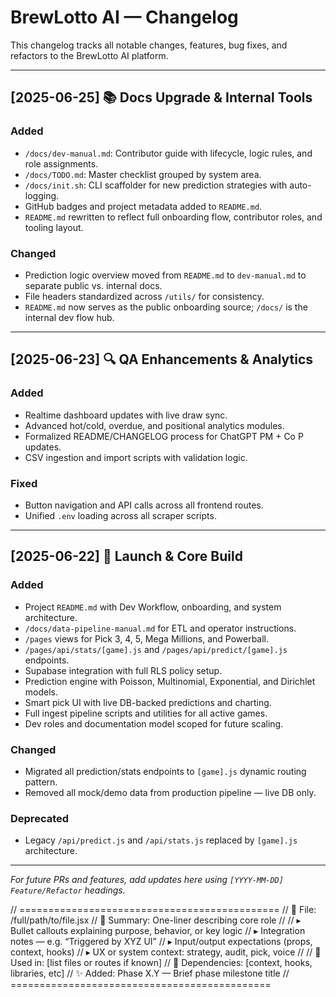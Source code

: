 # BrewLotto AI — Changelog

This changelog tracks all notable changes, features, bug fixes, and refactors to the BrewLotto AI platform.

---

## [2025-06-25] 📚 Docs Upgrade & Internal Tools

### Added
- `/docs/dev-manual.md`: Contributor guide with lifecycle, logic rules, and role assignments.
- `/docs/TODO.md`: Master checklist grouped by system area.
- `/docs/init.sh`: CLI scaffolder for new prediction strategies with auto-logging.
- GitHub badges and project metadata added to `README.md`.
- `README.md` rewritten to reflect full onboarding flow, contributor roles, and tooling layout.

### Changed
- Prediction logic overview moved from `README.md` to `dev-manual.md` to separate public vs. internal docs.
- File headers standardized across `/utils/` for consistency.
- `README.md` now serves as the public onboarding source; `/docs/` is the internal dev flow hub.

---

## [2025-06-23] 🔍 QA Enhancements & Analytics

### Added
- Realtime dashboard updates with live draw sync.
- Advanced hot/cold, overdue, and positional analytics modules.
- Formalized README/CHANGELOG process for ChatGPT PM + Co P updates.
- CSV ingestion and import scripts with validation logic.

### Fixed
- Button navigation and API calls across all frontend routes.
- Unified `.env` loading across all scraper scripts.

---

## [2025-06-22] 🚀 Launch & Core Build

### Added
- Project `README.md` with Dev Workflow, onboarding, and system architecture.
- `/docs/data-pipeline-manual.md` for ETL and operator instructions.
- `/pages` views for Pick 3, 4, 5, Mega Millions, and Powerball.
- `/pages/api/stats/[game].js` and `/pages/api/predict/[game].js` endpoints.
- Supabase integration with full RLS policy setup.
- Prediction engine with Poisson, Multinomial, Exponential, and Dirichlet models.
- Smart pick UI with live DB-backed predictions and charting.
- Full ingest pipeline scripts and utilities for all active games.
- Dev roles and documentation model scoped for future scaling.

### Changed
- Migrated all prediction/stats endpoints to `[game].js` dynamic routing pattern.
- Removed all mock/demo data from production pipeline — live DB only.

### Deprecated
- Legacy `/api/predict.js` and `/api/stats.js` replaced by `[game].js` architecture.

---

*For future PRs and features, add updates here using `[YYYY-MM-DD] Feature/Refactor` headings.*

// =============================================
// 📁 File: /full/path/to/file.jsx
// 🧠 Summary: One-liner describing core role
//
// ▸ Bullet callouts explaining purpose, behavior, or key logic
// ▸ Integration notes — e.g. “Triggered by XYZ UI”
// ▸ Input/output expectations (props, context, hooks)
// ▸ UX or system context: strategy, audit, pick, voice
//
// 🔁 Used in: [list files or routes if known]
// 🔗 Dependencies: [context, hooks, libraries, etc]
// ✨ Added: Phase X.Y — Brief phase milestone title
// =============================================